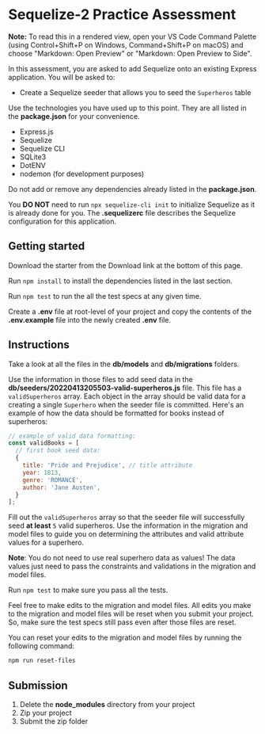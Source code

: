 # Sequelize-2 Practice Assessment

**Note:** To read this in a rendered view, open your VS Code Command Palette
(using Control+Shift+P on Windows, Command+Shift+P on macOS) and choose
"Markdown: Open Preview" or "Markdown: Open Preview to Side".

In this assessment, you are asked to add Sequelize onto an existing Express
application. You will be asked to:

* Create a Sequelize seeder that allows you to seed the `Superheros` table

Use the technologies you have used up to this point. They are all listed in
the **package.json** for your convenience.

* Express.js
* Sequelize
* Sequelize CLI
* SQLite3
* DotENV
* nodemon (for development purposes)

Do not add or remove any dependencies already listed in the **package.json**.

You **DO NOT** need to run `npx sequelize-cli init` to initialize Sequelize as
it is already done for you. The **.sequelizerc** file describes the Sequelize
configuration for this application.

## Getting started

Download the starter from the Download link at the bottom of this page.

Run `npm install` to install the dependencies listed in the last section.

Run `npm test` to run the all the test specs at any given time.

Create a **.env** file at root-level of your project and copy the contents of
the **.env.example** file into the newly created **.env** file.

## Instructions

Take a look at all the files in the **db/models** and **db/migrations** folders.

Use the information in those files to add seed data in the
**db/seeders/20220413205503-valid-superheros.js** file. This file has a
`validSuperheros` array. Each object in the array should be valid data for a
creating a single `Superhero` when the seeder file is committed. Here's an
example of how the data should be formatted for books instead of superheros:

```js
// example of valid data formatting:
const validBooks = [
  // first book seed data:
  {
    title: 'Pride and Prejudice', // title attribute
    year: 1813,
    genre: 'ROMANCE',
    author: 'Jane Austen',
  }
];
```

Fill out the `validSuperheros` array so that the seeder file will successfully
seed **at least** `5` valid superheros. Use the information in the migration and
model files to guide you on determining the attributes and valid attribute
values for a superhero.

**Note**:  You do not need to use real superhero data as values! The data values
just need to pass the constraints and validations in the migration and model
files.

Run `npm test` to make sure you pass all the tests.

Feel free to make edits to the migration and model files. All edits you make to
the migration and model files will be reset when you submit your project. So,
make sure the test specs still pass even after those files are reset.

You can reset your edits to the migration and model files by running the
following command:

```bash
npm run reset-files
```

## Submission

1. Delete the **node_modules** directory from your project
2. Zip your project
3. Submit the zip folder
